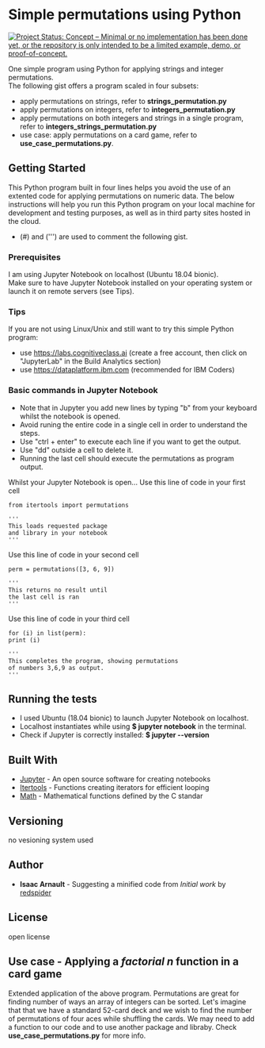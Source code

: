 # Simple permutations using Python

[![Project Status: Concept – Minimal or no implementation has been done yet, or the repository is only intended to be a limited example, demo, or proof-of-concept.](https://www.repostatus.org/badges/latest/concept.svg)](https://www.repostatus.org/#concept)

One simple program using Python for applying strings and integer permutations.<br>
The following gist offers a program scaled in four subsets:
* apply permutations on strings, refer to <b>strings_permutation.py</b>
* apply permutations on integers, refer to <b>integers_permutation.py</b>
* apply permutations on both integers and strings in a single program, refer to <b>integers_strings_permutation.py</b>
* use case: apply permutations on a card game, refer to <b>use_case_permutations.py</b>.

## Getting Started

This Python program built in four lines helps you avoid the use of an extented code for applying permutations on numeric data.
The below instructions will help you run this Python program on your local machine for development and testing purposes, as well as in third party sites hosted in the cloud.
* (#) and (''') are used to comment the following gist.

### Prerequisites

I am using Jupyter Notebook on localhost (Ubuntu 18.04 bionic).<br>
Make sure to have Jupyter Notebook installed on your operating system or launch it on remote servers (see Tips).

### Tips

If you are not using Linux/Unix and still want to try this simple Python program:
* use https://labs.cognitiveclass.ai (create a free account, then click on "JupyterLab" in the Build Analytics section)
* use https://dataplatform.ibm.com (recommended for IBM Coders)

### Basic commands in Jupyter Notebook

* Note that in Jupyter you add new lines by typing "b" from your keyboard whilst the notebook is opened.
* Avoid runing the entire code in a single cell in  order to understand the steps.
* Use "ctrl + enter" to execute each line if you want to get the output.
* Use "dd" outside a cell to delete it.
* Running the last cell should execute the permutations as program output.

Whilst your Jupyter Notebook is open...
Use this line of code in your first cell
```
from itertools import permutations

'''
This loads requested package
and library in your notebook
'''
```

Use this line of code in your second cell
```
perm = permutations([3, 6, 9])

'''
This returns no result until
the last cell is ran
'''
```

Use this line of code in your third cell
```
for (i) in list(perm): 
print (i)

'''
This completes the program, showing permutations
of numbers 3,6,9 as output.
'''
```

## Running the tests

* I used Ubuntu (18.04 bionic) to launch Jupyter Notebook on localhost.
* Localhost instantiates while using <b>$ jupyter notebook</b> in the terminal.
* Check if Jupyter is correctly installed: <b>$ jupyter --version</b>

## Built With

* [Jupyter](http://jupyter.org/) - An open source software for creating notebooks
* [Itertools](https://docs.python.org/3/library/itertools.html) - Functions creating iterators for efficient looping
* [Math](https://docs.python.org/3/library/itertools.html) - Mathematical functions defined by the C standar

## Versioning

no vesioning system used

## Author

* **Isaac Arnault** - Suggesting a minified code from *Initial work* by [redspider](https://gist.github.com/redspider/3787386)

## License

open license

## Use case - Applying a <i>factorial n</i> function in a card game

Extended application of the above program. Permutations are great for finding number of ways an array of integers can be sorted. Let's imagine that that we have a standard 52-card deck and we wish to find the number of permutations of four aces while shuffling the cards. We may need to add a function to our code and to use another package and libraby. Check <b>use_case_permutations.py</b> for more info.

